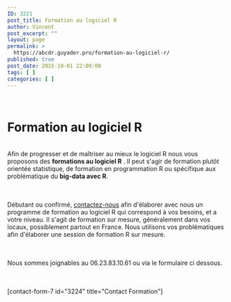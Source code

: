 ```yaml
---
ID: 3221
post_title: Formation au logiciel R
author: Vincent
post_excerpt: ""
layout: page
permalink: >
  https://abcdr.guyader.pro/formation-au-logiciel-r/
published: true
post_date: 2015-10-01 22:00:08
tags: [ ]
categories: [ ]
---
```

</br>
<h1>Formation au logiciel R</h1>
</br>
Afin de progresser et de maîtriser au mieux le logiciel R nous vous proposons des <strong>formations au logiciel R</strong> . Il peut s'agir de formation plutôt orientée statistique, de formation en programmation R ou spécifique aux problématique du <strong>big-data avec R</strong>.
</br></br>
&nbsp;

Débutant ou confirmé, <a href="https://abcdr.guyader.pro/contact/">contactez-nous</a> afin d'élaborer avec nous un programme de formation au logiciel R qui correspond à vos besoins, et a votre niveau. Il s'agit de formation sur mesure, généralement dans vos locaux, possiblement partout en France. Nous utilisons vos problématiques afin d'élaborer une session de formation R sur mesure.
</br></br>
&nbsp;

Nous sommes joignables au 06.23.83.10.61 ou via le formulaire ci dessous.
</br></br>
&nbsp;

[contact-form-7 id="3224" title="Contact Formation"]